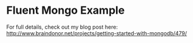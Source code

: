 Fluent Mongo Example
====================

For full details, check out my blog post here: http://www.braindonor.net/projects/getting-started-with-mongodb/479/
